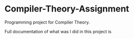 # Compiler-Theory-Assignment

Programming project for Compiler Theory.

Full documentation of what was I did in this project is 
